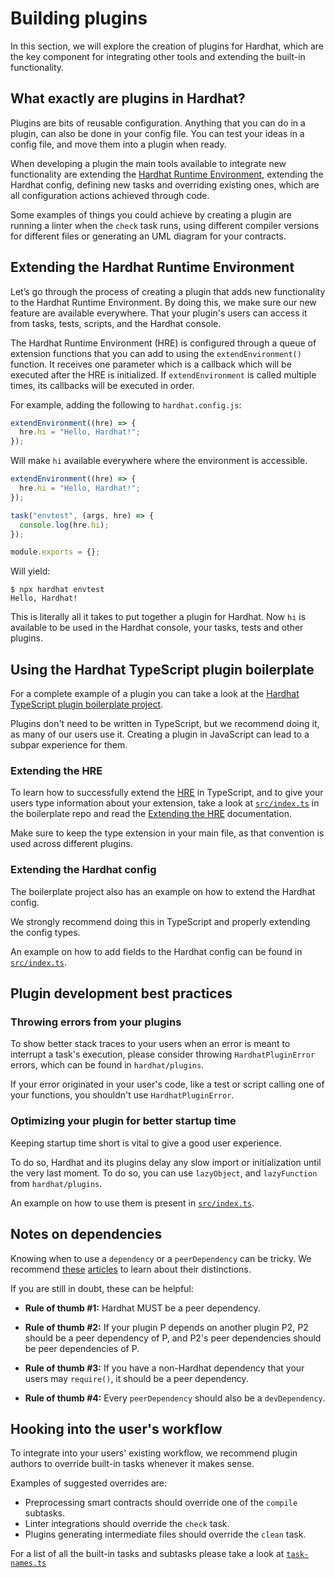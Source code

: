 # Building plugins

In this section, we will explore the creation of plugins for Hardhat, which are the key component
for integrating other tools and extending the built-in functionality.

## What exactly are plugins in Hardhat?

Plugins are bits of reusable configuration. Anything that you can do in a plugin, can
also be done in your config file. You can test your ideas in a config file, and move
them into a plugin when ready.

When developing a plugin the main tools available to integrate new functionality are extending the
[Hardhat Runtime Environment](../advanced/hardhat-runtime-environment), extending the Hardhat config, defining new tasks and
overriding existing ones, which are all configuration actions achieved through code.

Some examples of things you could achieve by creating a plugin are running a linter when
the `check` task runs, using different compiler versions for different files or
generating an UML diagram for your contracts.


## Extending the Hardhat Runtime Environment

Let’s go through the process of creating a plugin that adds new functionality to the Hardhat Runtime Environment. 
By doing this, we make sure our new feature are available everywhere. That your plugin's users can access it from
tasks, tests, scripts, and the Hardhat console. 

The Hardhat Runtime Environment (HRE) is configured through a queue of extension functions 
that you can add to using the `extendEnvironment()` function. It receives one parameter which is a callback which will be executed
after the HRE is initialized. If `extendEnvironment` is called multiple times, its 
callbacks will be executed in order.

For example, adding the following to `hardhat.config.js`:

```js
extendEnvironment((hre) => {
  hre.hi = "Hello, Hardhat!";
});
```

Will make `hi` available everywhere where the environment is accessible.

```js
extendEnvironment((hre) => {
  hre.hi = "Hello, Hardhat!";
});

task("envtest", (args, hre) => {
  console.log(hre.hi);
});

module.exports = {};
```

Will yield:

```
$ npx hardhat envtest
Hello, Hardhat!
```

This is literally all it takes to put together a plugin for Hardhat. Now `hi` is available to be used in 
the Hardhat console, your tasks, tests and other plugins. 

## Using the Hardhat TypeScript plugin boilerplate

For a complete example of a plugin you can take a look at the [Hardhat TypeScript plugin boilerplate project](https://github.com/nomiclabs/hardhat-ts-plugin-boilerplate/).

Plugins don't need to be written in TypeScript, but we recommend doing it, as many of our users use it. Creating a plugin in
JavaScript can lead to a subpar experience for them. 

### Extending the HRE

To learn how to successfully extend the [HRE](./hardhat-runtime-environment.md) in TypeScript, and to give your users type information about your extension, take a look at [`src/index.ts`](https://github.com/nomiclabs/hardhat-ts-plugin-boilerplate/blob/master/src/index.ts) in the boilerplate repo and read the [Extending the HRE](./hardhat-runtime-environment.md#extending-the-hre) documentation.

Make sure to keep the type extension in your main file, as that convention is used across different plugins.

### Extending the Hardhat config

The boilerplate project also has an example on how to extend the Hardhat config.

We strongly recommend doing this in TypeScript and properly extending the config types.

An example on how to add fields to the Hardhat config can be found in [`src/index.ts`](https://github.com/nomiclabs/hardhat-ts-plugin-boilerplate/blob/master/src/index.ts).

## Plugin development best practices


### Throwing errors from your plugins

To show better stack traces to your users when an error is meant to interrupt a task's execution, please consider throwing `HardhatPluginError` errors, which can be found in `hardhat/plugins`.

If your error originated in your user's code, like a test or script calling one of your functions, you shouldn't use `HardhatPluginError`.

### Optimizing your plugin for better startup time

Keeping startup time short is vital to give a good user experience. 

To do so, Hardhat and its plugins delay any slow import or initialization until the very last moment. To do so, you can use `lazyObject`, and `lazyFunction` from `hardhat/plugins`.

An example on how to use them is present in [`src/index.ts`](https://github.com/nomiclabs/hardhat-ts-plugin-boilerplate/blob/master/src/index.ts).

## Notes on dependencies

Knowing when to use a `dependency` or a `peerDependency` can be tricky. We recommend [these](https://yarnpkg.com/blog/2018/04/18/dependencies-done-right/) [articles](https://lexi-lambda.github.io/blog/2016/08/24/understanding-the-npm-dependency-model/) to learn about their distinctions.

If you are still in doubt, these can be helpful:

- **Rule of thumb #1:** Hardhat MUST be a peer dependency.

- **Rule of thumb #2:** If your plugin P depends on another plugin P2, P2 should be a peer dependency of P, and P2's peer dependencies should be peer dependencies of P.

- **Rule of thumb #3:** If you have a non-Hardhat dependency that your users may `require()`, it should be a peer dependency.

- **Rule of thumb #4:** Every `peerDependency` should also be a `devDependency`.


## Hooking into the user's workflow

To integrate into your users' existing workflow, we recommend plugin authors to override built-in tasks whenever it makes sense.

Examples of suggested overrides are:

- Preprocessing smart contracts should override one of the `compile` subtasks.
- Linter integrations should override the `check` task.
- Plugins generating intermediate files should override the `clean` task.

For a list of all the built-in tasks and subtasks please take a look at [`task-names.ts`](https://github.com/nomiclabs/hardhat/blob/2.0/packages/hardhat-core/src/builtin-tasks/task-names.ts)
